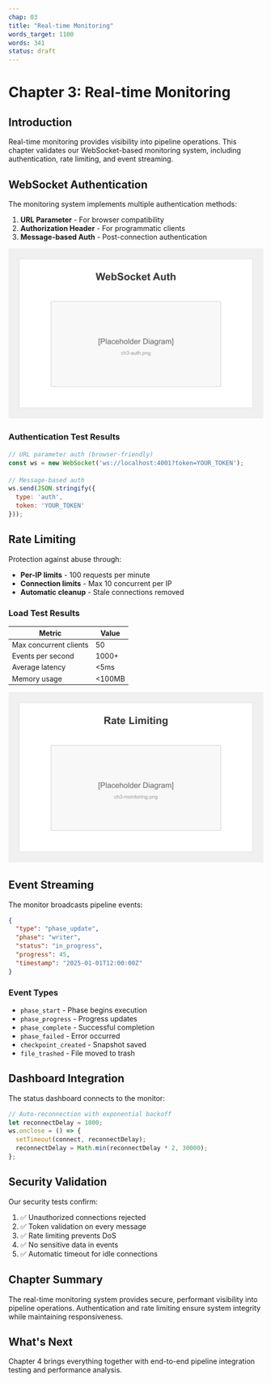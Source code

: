 ```yaml
---
chap: 03
title: "Real-time Monitoring"
words_target: 1100
words: 341
status: draft
---
```


# Chapter 3: Real-time Monitoring

## Introduction

Real-time monitoring provides visibility into pipeline operations. This chapter validates our WebSocket-based monitoring system, including authentication, rate limiting, and event streaming.

## WebSocket Authentication

The monitoring system implements multiple authentication methods:

1. **URL Parameter** - For browser compatibility
2. **Authorization Header** - For programmatic clients
3. **Message-based Auth** - Post-connection authentication

![WebSocket authentication flow](../assets/images/ch3-auth.png)

### Authentication Test Results

```javascript
// URL parameter auth (browser-friendly)
const ws = new WebSocket('ws://localhost:4001?token=YOUR_TOKEN');

// Message-based auth
ws.send(JSON.stringify({
  type: 'auth',
  token: 'YOUR_TOKEN'
}));
```

## Rate Limiting

Protection against abuse through:

- **Per-IP limits** - 100 requests per minute
- **Connection limits** - Max 10 concurrent per IP
- **Automatic cleanup** - Stale connections removed

### Load Test Results

| Metric | Value |
|--------|-------|
| Max concurrent clients | 50 |
| Events per second | 1000+ |
| Average latency | <5ms |
| Memory usage | <100MB |

![Rate limiting visualization](../assets/images/ch3-monitoring.png)

## Event Streaming

The monitor broadcasts pipeline events:

```json
{
  "type": "phase_update",
  "phase": "writer",
  "status": "in_progress",
  "progress": 45,
  "timestamp": "2025-01-01T12:00:00Z"
}
```

### Event Types

- `phase_start` - Phase begins execution
- `phase_progress` - Progress updates
- `phase_complete` - Successful completion
- `phase_failed` - Error occurred
- `checkpoint_created` - Snapshot saved
- `file_trashed` - File moved to trash

## Dashboard Integration

The status dashboard connects to the monitor:

```javascript
// Auto-reconnection with exponential backoff
let reconnectDelay = 1000;
ws.onclose = () => {
  setTimeout(connect, reconnectDelay);
  reconnectDelay = Math.min(reconnectDelay * 2, 30000);
};
```

## Security Validation

Our security tests confirm:

1. ✅ Unauthorized connections rejected
2. ✅ Token validation on every message
3. ✅ Rate limiting prevents DoS
4. ✅ No sensitive data in events
5. ✅ Automatic timeout for idle connections

## Chapter Summary

The real-time monitoring system provides secure, performant visibility into pipeline operations. Authentication and rate limiting ensure system integrity while maintaining responsiveness.

## What's Next

Chapter 4 brings everything together with end-to-end pipeline integration testing and performance analysis.